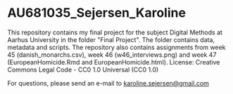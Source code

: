 # AU681035_Sejersen_Karoline

This repository contains my final project for the subject Digital Methods at Aarhus University in the folder "Final Project". The folder contains data, metadata and scripts.
The repository also contains assignments from week 45 (danish_monarchs.csv), week 46 (w46_interviews.png) and week 47 (EuropeanHomicide.Rmd and EuropeanHomicide.html).
License: Creative Commons Legal Code - CC0 1.0 Universal (CC0 1.0)

For questions, please send an e-mail to karoline.sejersen@gmail.com
